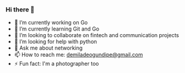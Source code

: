 ### Hi there 👋

- 🔭 I’m currently working on Go
- 🌱 I’m currently learning Git and Go
- 👯 I’m looking to collaborate on fintech and communication projects
- 🤔 I’m looking for help with python
- 💬 Ask me about networking 
- 📫 How to reach me: demiladeogundipe@gmail.com
- ⚡ Fun fact: I'm a photographer too

